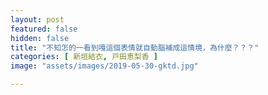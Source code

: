 ```yaml
---
layout: post
featured: false
hidden: false
title: "不知怎的一看到嘎這個表情就自動腦補成這情境，為什麼？？？"
categories: [ 新垣結衣, 戸田恵梨香 ]
image: "assets/images/2019-05-30-gktd.jpg"

---
```

